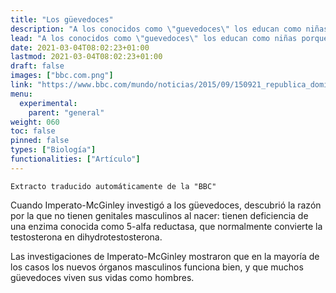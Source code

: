 ```yaml
---
title: "Los güevedoces"
description: "A los conocidos como \"guevedoces\" los educan como niñas porque no tienen testículos ni pene visibles."
lead: "A los conocidos como \"guevedoces\" los educan como niñas porque no tienen testículos ni pene visibles."
date: 2021-03-04T08:02:23+01:00
lastmod: 2021-03-04T08:02:23+01:00
draft: false
images: ["bbc.com.png"]
link: "https://www.bbc.com/mundo/noticias/2015/09/150921_republica_dominicana_guevedoces_genetica_ac_lav"
menu:
  experimental:
    parent: "general"
weight: 060
toc: false
pinned: false
types: ["Biología"]
functionalities: ["Artículo"]
---
```


```text
Extracto traducido automáticamente de la "BBC"
```

Cuando Imperato-McGinley investigó a los güevedoces, descubrió la razón por la que no tienen genitales masculinos al nacer: tienen deficiencia de una enzima conocida como 5-alfa reductasa, que normalmente convierte la testosterona en dihydrotestosterona.

Las investigaciones de Imperato-McGinley mostraron que en la mayoría de los casos los nuevos órganos masculinos funciona bien, y que muchos güevedoces viven sus vidas como hombres.
